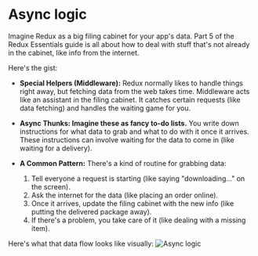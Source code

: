 # Async logic

Imagine Redux as a big filing cabinet for your app's data. Part 5 of the Redux Essentials guide is all about how to deal with stuff that's not already in the cabinet, like info from the internet.

Here's the gist:

- **Special Helpers (Middleware):** Redux normally likes to handle things right away, but fetching data from the web takes time. Middleware acts like an assistant in the filing cabinet. It catches certain requests (like data fetching) and handles the waiting game for you.

- **Async Thunks: Imagine these as fancy to-do lists.** You write down instructions for what data to grab and what to do with it once it arrives. These instructions can involve waiting for the data to come in (like waiting for a delivery).

- **A Common Pattern:** There's a kind of routine for grabbing data:
  1. Tell everyone a request is starting (like saying "downloading..." on the screen).
  2. Ask the internet for the data (like placing an order online).
  3. Once it arrives, update the filing cabinet with the new info (like putting the delivered package away).
  4. If there's a problem, you take care of it (like dealing with a missing item).

Here's what that data flow looks like visually:
![Async logic](https://redux.js.org/assets/images/ReduxAsyncDataFlowDiagram-d97ff38a0f4da0f327163170ccc13e80.gif)
